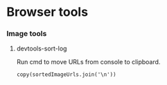 # Browser tools

### Image tools

1. devtools-sort-log

    Run cmd to move URLs from console to clipboard.

    ```
    copy(sortedImageUrls.join('\n'))
    ```
